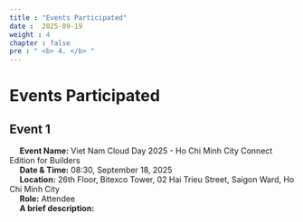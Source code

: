 ```yaml
---
title : "Events Participated"
date :  2025-09-19
weight : 4
chapter : false
pre : " <b> 4. </b> "
---
```


# Events Participated

## Event 1
&emsp; **Event Name:** Viet Nam Cloud Day 2025 - Ho Chi Minh City Connect Edition for Builders <br>
&emsp; **Date & Time:** 08:30, September 18, 2025 <br>
&emsp; **Location:** 26th Floor, Bitexco Tower, 02 Hai Trieu Street, Saigon Ward, Ho Chi Minh City <br>
&emsp; **Role:** Attendee <br>
&emsp; **A brief description:** <br>